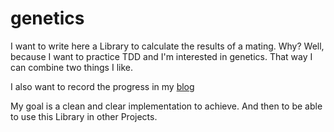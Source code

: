 genetics
========

I want to write here a Library to calculate the results of a mating. 
Why? Well, because I want to practice TDD and I'm interested in genetics. That way I can combine two 
things I like. 

I also want to record the progress in my [blog](http://olorin71.github.io)

My goal is a clean and clear implementation to achieve. 
And then to be able to use this Library in other Projects.